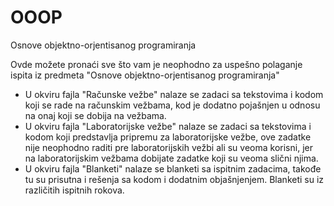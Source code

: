 # OOOP
Osnove objektno-orjentisanog programiranja

Ovde možete pronaći sve što vam je neophodno za uspešno polaganje ispita iz predmeta "Osnove objektno-orjentisanog programiranja"
- U okviru fajla "Računske vežbe" nalaze se zadaci sa tekstovima i kodom koji se rade na računskim vežbama, kod je dodatno pojašnjen u odnosu na onaj koji se dobija na vežbama.
- U okviru fajla "Laboratorijske vežbe" nalaze se zadaci sa tekstovima i kodom koji predstavlja pripremu za laboratorijske vežbe, ove zadatke nije neophodno raditi pre laboratorijskih vežbi ali su veoma korisni, jer na laboratorijskim vežbama dobijate zadatke koji su veoma slični njima.
- U okviru fajla "Blanketi" nalaze se blanketi sa ispitnim zadacima, takođe tu su prisutna i rešenja sa kodom i dodatnim objašnjenjem. Blanketi su iz različitih ispitnih rokova.
